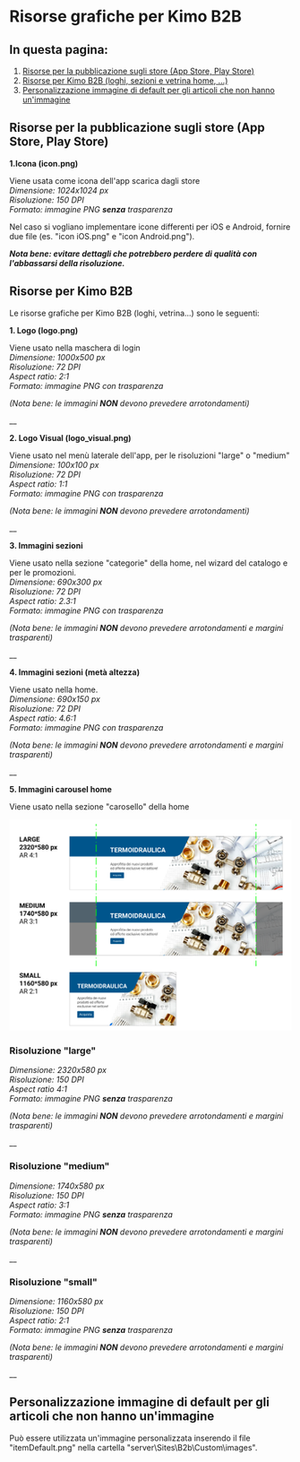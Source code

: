 # Risorse grafiche per Kimo B2B

## In questa pagina:

1. [Risorse per la pubblicazione sugli store (App Store, Play Store)](risorse-grafiche-per-kimo-b2b.md#risorse-per-la-pubblicazione-sugli-store-app-store-play-store)
2. [Risorse per Kimo B2B (loghi, sezioni e vetrina home, ...)](risorse-grafiche-per-kimo-b2b.md#risorse-per-kimo-b2b)
3. [Personalizzazione immagine di default per gli articoli che non hanno un'immagine](risorse-grafiche-per-kimo-b2b.md#personalizzazione-immagine-di-default-per-gli-articoli-che-non-hanno-unimmagine)

## Risorse per la pubblicazione sugli store (App Store, Play Store)

**1.Icona (icon.png)**

Viene usata come icona dell'app scarica dagli store\
_Dimensione: 1024x1024 px_\
_Risoluzione: 150 DPI_\
_Formato: immagine PNG **senza** trasparenza_

Nel caso si vogliano implementare icone differenti per iOS e Android, fornire due file (es. "icon iOS.png" e "icon Android.png").

_**Nota bene: evitare dettagli che potrebbero perdere di qualità con l'abbassarsi della risoluzione.**_

## Risorse per Kimo B2B

Le risorse grafiche per Kimo B2B (loghi, vetrina...) sono le seguenti:

**1. Logo (logo.png)**

Viene usato nella maschera di login\
_Dimensione: 1000x500 px_\
_Risoluzione: 72 DPI_\
_Aspect ratio: 2:1_\
_Formato: immagine PNG con trasparenza_

_(Nota bene: le immagini **NON** devono prevedere arrotondamenti)_

__

**2. Logo Visual (logo\_visual.png)**

Viene usato nel menù laterale dell'app, per le risoluzioni "large" o "medium"\
_Dimensione: 100x100 px_\
_Risoluzione: 72 DPI_\
_Aspect ratio: 1:1_\
_Formato: immagine PNG con trasparenza_

_(Nota bene: le immagini **NON** devono prevedere arrotondamenti)_

__

**3. Immagini sezioni**

Viene usato nella sezione "categorie" della home, nel wizard del catalogo e per le promozioni.\
_Dimensione: 690x300 px_\
_Risoluzione: 72 DPI_\
_Aspect ratio: 2.3:1_\
_Formato: immagine PNG con trasparenza_

_(Nota bene: le immagini **NON** devono prevedere arrotondamenti e margini trasparenti)_

__

**4. Immagini sezioni (metà altezza)**

Viene usato nella home.\
_Dimensione: 690x150 px_\
_Risoluzione: 72 DPI_\
_Aspect ratio: 4.6:1_\
_Formato: immagine PNG con trasparenza_

_(Nota bene: le immagini **NON** devono prevedere arrotondamenti e margini trasparenti)_

__

**5. Immagini carousel home**

Viene usato nella sezione "carosello" della home

![](../../.gitbook/assets/risorsa-graficacarousel.png)

### Risoluzione "large"

_Dimensione: 2320x580 px_\
_Risoluzione: 150 DPI_\
_Aspect ratio 4:1_\
_Formato: immagine PNG **senza** trasparenza_

_(Nota bene: le immagini **NON** devono prevedere arrotondamenti e margini trasparenti)_

__

### Risoluzione "medium"

_Dimensione: 1740x580 px_\
_Risoluzione: 150 DPI_\
_Aspect ratio: 3:1_\
_Formato: immagine PNG **senza** trasparenza_

_(Nota bene: le immagini **NON** devono prevedere arrotondamenti e margini trasparenti)_

__

### Risoluzione "small"

_Dimensione: 1160x580 px_\
_Risoluzione: 150 DPI_\
_Aspect ratio: 2:1_\
_Formato: immagine PNG **senza** trasparenza_

_(Nota bene: le immagini **NON** devono prevedere arrotondamenti e margini trasparenti)_

__



## Personalizzazione immagine di default per gli articoli che non hanno un'immagine

Può essere utilizzata un'immagine personalizzata inserendo il file "itemDefault.png" nella cartella "server\Sites\B2b\Custom\images".
